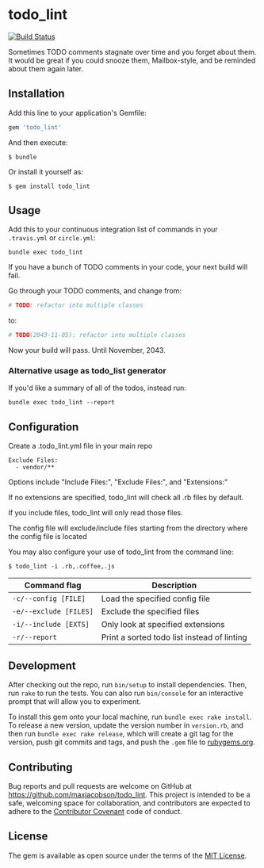 # todo_lint

[![Build Status](https://travis-ci.org/maxjacobson/todo_lint.svg)][travis]

[travis]: https://travis-ci.org/maxjacobson/todo_lint

Sometimes TODO comments stagnate over time and you forget about them. It would
be great if you could snooze them, Mailbox-style, and be reminded about them
again later.

## Installation

Add this line to your application's Gemfile:

```ruby
gem 'todo_lint'
```

And then execute:

    $ bundle

Or install it yourself as:

    $ gem install todo_lint

## Usage

Add this to your continuous integration list of commands in your `.travis.yml`
or `circle.yml`:

    bundle exec todo_lint

If you have a bunch of TODO comments in your code, your next build will fail.

Go through your TODO comments, and change from:

```ruby
# TODO: refactor into multiple classes
```

to:

```ruby
# TODO(2043-11-05): refactor into multiple classes
```

Now your build will pass. Until November, 2043.

### Alternative usage as todo_list generator

If you'd like a summary of all of the todos, instead run:

```
bundle exec todo_lint --report
```

## Configuration

Create a .todo_lint.yml file in your main repo

    Exclude Files:
      - vendor/**

Options include "Include Files:", "Exclude Files:", and "Extensions:"

If no extensions are specified, todo_lint will check all .rb files by default.

If you include files, todo_lint will only read those files.

The config file will exclude/include files starting from the directory where the config file is located

You may also configure your use of todo_lint from the command line:

    $ todo_lint -i .rb,.coffee,.js

Command flag              | Description
--------------------------|--------------------------------------------
`-c/--config [FILE]`      | Load the specified config file
`-e/--exclude [FILES]`    | Exclude the specified files
`-i/--include [EXTS]`     | Only look at specified extensions
`-r/--report`             | Print a sorted todo list instead of linting

## Development

After checking out the repo, run `bin/setup` to install dependencies. Then, run
`rake` to run the tests. You can also run `bin/console` for an interactive
prompt that will allow you to experiment.

To install this gem onto your local machine, run `bundle exec rake install`. To
release a new version, update the version number in `version.rb`, and then run
`bundle exec rake release`, which will create a git tag for the version, push
git commits and tags, and push the `.gem` file to
[rubygems.org](https://rubygems.org).

## Contributing

Bug reports and pull requests are welcome on GitHub at
https://github.com/maxjacobson/todo_lint. This project is intended to be a
safe, welcoming space for collaboration, and contributors are expected to
adhere to the [Contributor Covenant](http://contributor-covenant.org) code of
conduct.


## License

The gem is available as open source under the terms of the [MIT
License](http://opensource.org/licenses/MIT).


